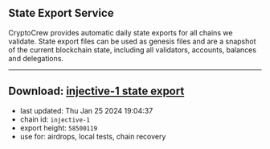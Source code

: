 ## State Export Service
CryptoCrew provides automatic daily state exports for all chains we validate. State export files can be used as genesis files and are a snapshot of the current blockchain state, including all validators, accounts, balances and delegations.

---
**Download: [injective-1 state export](https://dl.ccvalidators.com/SERVICE/injective/injective-1_export_58500119.json)**
---

- last updated: Thu Jan 25 2024 19:04:37
- chain id: `injective-1`
- export height: `58500119`
- use for: airdrops, local tests, chain recovery
